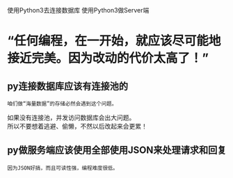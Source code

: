 使用Python3去连接数据库
使用Python3做Server端

# “任何编程，在一开始，就应该尽可能地接近完美。因为改动的代价太高了！”

## py连接数据库应该有连接池的  

    咱们做“海量数据”的存储必然会遇到这个问题。  
如果没有连接池，并发访问数据库会出大问题。  
所以不要想着逃避、偷懒，不然以后改起来会更累！

## py做服务端应该使用全部使用JSON来处理请求和回复

    因为JSON好搞，而且可读性强，编程难度很低。




